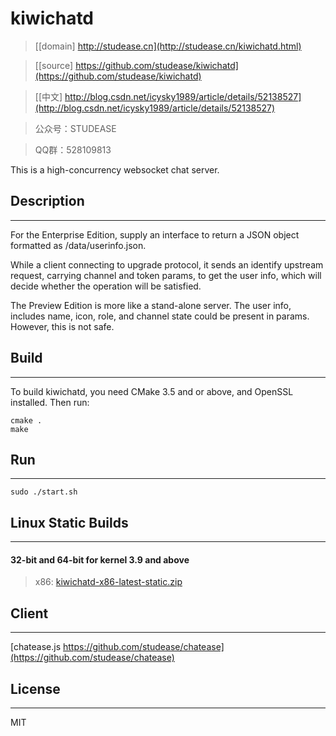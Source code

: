 ﻿# kiwichatd

> [[domain] http://studease.cn](http://studease.cn/kiwichatd.html)

> [[source] https://github.com/studease/kiwichatd](https://github.com/studease/kiwichatd)

> [[中文] http://blog.csdn.net/icysky1989/article/details/52138527](http://blog.csdn.net/icysky1989/article/details/52138527)

> 公众号：STUDEASE

> QQ群：528109813

This is a high-concurrency websocket chat server.


## Description
--------------

For the Enterprise Edition, supply an interface to return a JSON object formatted as /data/userinfo.json.

While a client connecting to upgrade protocol, it sends an identify upstream request, carrying channel and token params, 
to get the user info, which will decide whether the operation will be satisfied.

The Preview Edition is more like a stand-alone server. The user info, includes name, icon, role, and channel state could be
present in params. However, this is not safe.


## Build
--------

To build kiwichatd, you need CMake 3.5 and or above, and OpenSSL installed. Then run:

```
cmake .
make
```


## Run
------

```
sudo ./start.sh
```


## Linux Static Builds
----------------------

#### 32-bit and 64-bit for kernel 3.9 and above

> x86: [kiwichatd-x86-latest-static.zip](http://studease.cn/static/kiwichatd-x86-latest-static.zip)


## Client
---------

[chatease.js https://github.com/studease/chatease](https://github.com/studease/chatease)


## License
----------

MIT
